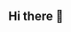 ## Hi there 👋

<!--
**abrcode/abrcode** is a ✨ _special_ ✨ repository because its `README.md` (this file) appears on your GitHub profile.

Here are some ideas to get you started:

- 🔭  I’m currently working on an advanced to-do application using Core Data, focusing on implementing optimized local storage solutions and database migrations.
- 🌱  I’m currently learning SwiftUI and Combine to create modern, responsive UIs and improve my app design skills. I’m also exploring the integration of AI into iOS apps.
- 🤔  I’m looking for help with understanding advanced system design principles for scalable iOS applications.
- 💬  Ask me about iOS development, Swift, SwiftUI, Core Data, and integrating AI features in apps.
- 📫  aniketrao1398@gmail.com
- 😄  He
- ⚡ Fun fact:  I once implemented a heavyweight migration for a Core Data-based app, ensuring live users didn’t face disruptions. It was both challenging and rewarding!

-->
